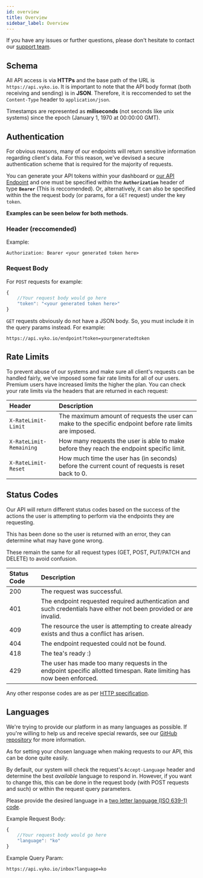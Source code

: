 ```yaml
---
id: overview
title: Overview
sidebar_label: Overview
---
```


If you have any issues or further questions, please don't hesitate to contact our [support team](https://vyko.io/support).

## Schema

All API access is via **HTTPs** and the base path of the URL is `https://api.vyko.io`. It is important to note that the API body format \(both receiving and sending\) is in **JSON**. Therefore, it is reccomended to set the `Content-Type` header to `application/json`.

Timestamps are represented as **miliseconds** \(not seconds like unix systems\) since the epoch \(January 1, 1970 at 00:00:00 GMT\).

## Authentication

For obvious reasons, many of our endpoints will return sensitive information regarding client's data. For this reason, we've devised a secure authentication scheme that is required for the majority of requests.

You can generate your API tokens within your dashboard or [our API Endpoint](/token#post-) and one must be specified within the **`Authorization`** header of type **`Bearer`** (This is reccomended). Or, alternatively, it can also be specified within the the request body (or params, for a `GET` request) under the key `token`.

**Examples can be seen below for both methods.**

### Header \(reccomended\)

Example:

```text
Authorization: Bearer <your generated token here>
```

### Request Body

For `POST` requests for example:

```javascript
{
    //Your request body would go here
    "token": "<your generated token here>"
}
```

`GET` requests obviously do not have a JSON body. So, you must include it in the query params instead. For example:

```text
https://api.vyko.io/endpoint?token=yourgeneratedtoken
```

## Rate Limits

To prevent abuse of our systems and make sure all client's requests can be handled fairly, we've imposed some fair rate limits for all of our users. Premium users have increased limits the higher the plan. You can check your rate limits via the headers that are returned in each request:

| Header                  | Description                                                                                               |
| :---------------------- | :-------------------------------------------------------------------------------------------------------- |
| `X-RateLimit-Limit`     | The maximum amount of requests the user can make to the specific endpoint before rate limits are imposed. |
| `X-RateLimit-Remaining` | How many requests the user is able to make before they reach the endpoint specific limit.                 |
| `X-RateLimit-Reset`     | How much time the user has \(in seconds\) before the current count of requests is reset back to 0.        |

## Status Codes

Our API will return different status codes based on the success of the actions the user is attempting to perform via the endpoints they are requesting.

This has been done so the user is returned with an error, they can determine what may have gone wrong.

These remain the same for all request types \(GET, POST, PUT/PATCH and DELETE\) to avoid confusion.

| Status Code | Description                                                                                                          |
| :---------- | :------------------------------------------------------------------------------------------------------------------- |
| 200         | The request was successful.                                                                                          |
| 401         | The endpoint requested required authentication and such credentials have either not been provided or are invalid.    |
| 409         | The resource the user is attempting to create already exists and thus a conflict has arisen.                         |
| 404         | The endpoint requested could not be found.                                                                           |
| 418         | The tea's ready :\)                                                                                                  |
| 429         | The user has made too many requests in the endpoint specific allotted timespan. Rate limiting has now been enforced. |

Any other response codes are as per [HTTP specification](https://tools.ietf.org/html/rfc7231).

## Languages

We're trying to provide our platform in as many languages as possible. If you're willing to help us and receive special rewards, see our [GitHub repository](https://github.com/vykoio/translations) for more information.

As for setting your chosen language when making requests to our API, this can be done quite easily.

By default, our system will check the request's `Accept-Language` header and determine the best _available_ language to respond in. However, if you want to change this, this can be done in the request body (with POST requests and such) or within the request query parameters.

Please provide the desired language in a [two letter language (ISO 639-1) code](https://en.wikipedia.org/wiki/List_of_ISO_639-1_codes).

Example Request Body:

```javascript
{
    //Your request body would go here
    "language": "ko"
}
```

Example Query Param:

`https://api.vyko.io/inbox?language=ko`
